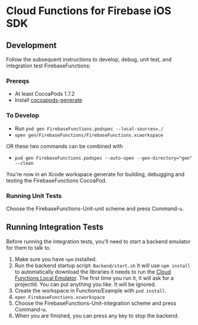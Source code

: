 # Cloud Functions for Firebase iOS SDK

## Development

Follow the subsequent instructions to develop, debug, unit test, and
integration test FirebaseFunctions:

### Prereqs

- At least CocoaPods 1.7.2
- Install [cocoapods-generate](https://github.com/square/cocoapods-generate)

### To Develop

- Run `pod gen FirebaseFunctions.podspec --local-sources=./`
- `open gen/FirebaseFunctions/FirebaseFunctions.xcworkspace`

OR these two commands can be combined with

- `pod gen FirebaseFunctions.podspec --auto-open --gen-directory="gen" --clean`

You're now in an Xcode workspace generate for building, debugging and
testing the FirebaseFunctions CocoaPod.

### Running Unit Tests

Choose the FirebaseFunctions-Unit-unit scheme and press Command-u.

## Running Integration Tests

Before running the integration tests, you'll need to start a backend emulator
for them to talk to.

1.  Make sure you have `npm` installed.
2.  Run the backend startup script: `Backend/start.sh`
    It will use `npm install` to automatically download the libraries it needs
    to run the [Cloud Functions Local Emulator](https://cloud.google.com/functions/docs/emulator).
    The first time you run it, it will ask for a projectId.
    You can put anything you like. It will be ignored.
3.  Create the workspace in Functions/Example with `pod install`.
4.  `open FirebaseFunctions.xcworkspace`
5.  Choose the FirebaseFunctions-Unit-integration scheme and press Command-u.
6.  When you are finished, you can press any key to stop the backend.
